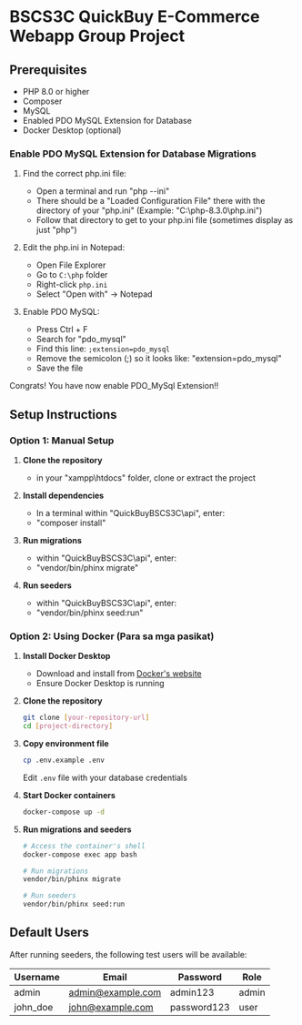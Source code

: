 # BSCS3C QuickBuy E-Commerce Webapp Group Project

## Prerequisites

- PHP 8.0 or higher
- Composer
- MySQL
- Enabled PDO MySQL Extension for Database
- Docker Desktop (optional)


### Enable PDO MySQL Extension for Database Migrations

1. Find the correct php.ini file:
   - Open a terminal and run "php --ini"
   - There should be a "Loaded Configuration File" there with the directory of your "php.ini" (Example: "C:\php-8.3.0\php.ini")
   - Follow that directory to get to your php.ini file (sometimes display as just "php")

2. Edit the php.ini in Notepad:
   - Open File Explorer
   - Go to `C:\php` folder
   - Right-click `php.ini`
   - Select "Open with" → Notepad

3. Enable PDO MySQL:
   - Press Ctrl + F
   - Search for "pdo_mysql"
   - Find this line: `;extension=pdo_mysql`
   - Remove the semicolon (;) so it looks like: "extension=pdo_mysql"
   - Save the file

Congrats! You have now enable PDO_MySql Extension!!
  

## Setup Instructions

### Option 1: Manual Setup

1. **Clone the repository**
   - in your "xampp\htdocs" folder, clone or extract the project

3. **Install dependencies**
   - In a terminal within "QuickBuyBSCS3C\api", enter:
   - "composer install" 
   
4. **Run migrations**
   - within "QuickBuyBSCS3C\api", enter:
   - "vendor/bin/phinx migrate" 
   
5. **Run seeders**
   - within "QuickBuyBSCS3C\api", enter:
   - "vendor/bin/phinx seed:run" 


   
### Option 2: Using Docker (Para sa mga pasikat)

1. **Install Docker Desktop**
   - Download and install from [Docker's website](https://www.docker.com/products/docker-desktop/)
   - Ensure Docker Desktop is running

2. **Clone the repository**
   ```bash
   git clone [your-repository-url]
   cd [project-directory]
   ```

3. **Copy environment file**
   ```bash
   cp .env.example .env
   ```
   Edit `.env` file with your database credentials

4. **Start Docker containers**
   ```bash
   docker-compose up -d
   ```

5. **Run migrations and seeders**
   ```bash
   # Access the container's shell
   docker-compose exec app bash

   # Run migrations
   vendor/bin/phinx migrate

   # Run seeders
   vendor/bin/phinx seed:run
   ```


## Default Users

After running seeders, the following test users will be available:

| Username | Email             | Password    | Role  |
|----------|------------------|-------------|-------|
| admin    | admin@example.com| admin123    | admin |
| john_doe | john@example.com | password123 | user  |

